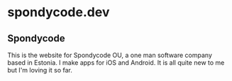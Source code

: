 # spondycode.dev

## Spondycode

This is the website for Spondycode OU, a one man software company based in Estonia. I make apps for iOS and Android. It is all quite new to me but I'm loving it so far.
